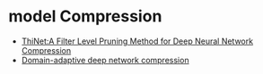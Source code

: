 # model Compression
* [ThiNet:A Filter Level Pruning Method for Deep Neural Network Compression](https://arxiv.org/abs/1707.06342)
* [Domain-adaptive deep network compression](https://arxiv.org/abs/1709.01041)
